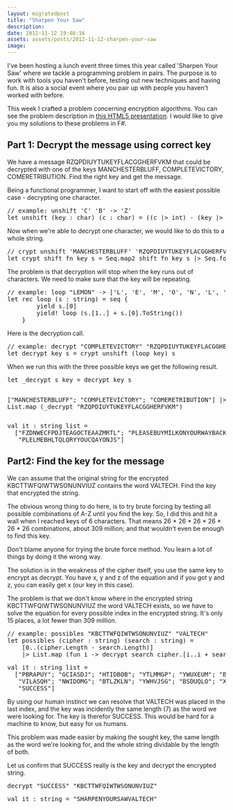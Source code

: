 ```yaml
---
layout: migratedpost
title: "Sharpen Your Saw"
description:
date: 2012-11-12 19:46:16
assets: assets/posts/2012-11-12-sharpen-your-saw
image: 
---
```


<p>I've been hosting a lunch event three times this year called 'Sharpen Your Saw' where we tackle a programming problem in pairs. The purpose is to work with tools you haven't before, testing out new techniques and having fun. It is also a social event where you pair up with people you haven't worked with before.</p>
<p>This week I crafted a problem concerning encryption algorithms. You can see the problem description in <a href="http://sys3.litemedia.se">this HTML5 presentation</a>. I would like to give you my solutions to these problems in F#.</p>
<h2>Part 1: Decrypt the message using correct key</h2>
<p>We have a message <span>RZQPDIUYTUKEYFLACGGHERFVKM</span> that could be decrypted with one of the keys <span>MANCHESTERBLUFF</span>, <span>COMPLETEVICTORY</span>, <span>COMERETRIBUTION</span>. Find the right key and get the message.</p>
<p>Being a functional programmer, I want to start off with the easiest possible case - decrypting one character.</p>
<pre class="brush:fsharp">// example: unshift 'C' 'B' -> 'Z'
let unshift (key : char) (c : char) = ((c |> int) - (key |> int) + 26) % 26 + 65 |> char</pre>
<p>Now when we're able to decrypt one character, we would like to do this to a whole string.</p>
<pre class="brush:fsharp">// crypt unshift 'MANCHESTERBLUFF' 'RZQPDIUYTUKEYFLACGGHERFVKM'
let crypt shift_fn key s = Seq.map2 shift_fn key s |> Seq.fold (fun acc c -> acc + c.ToString()) System.String.Empty</pre>
<p>The problem is that decryption will stop when the key runs out of characters. We need to make sure that the key will be repeating.</p>
<pre class="brush:fsharp">// example: loop "LEMON" -> ['L', 'E', 'M', 'O', 'N', 'L', 'E', ...]
let rec loop (s : string) = seq {
        yield s.[0]
        yield! loop (s.[1..] + s.[0].ToString())
    }</pre>
<p>Here is the decryption call.</p>
<pre class="brush:fsharp">// example: decrypt "COMPLETEVICTORY" "RZQPDIUYTUKEYFLACGGHERFVKM"
let decrypt key s = crypt unshift (loop key) s</pre>
<p>When we run this with the three possible keys we get the following result.</p>
<pre class="brush:fsharp">let _decrypt s key = decrypt key s

["MANCHESTERBLUFF"; "COMPLETEVICTORY"; "COMERETRIBUTION"]
|> List.map (_decrypt "RZQPDIUYTUKEYFLACGGHERFVKM")</pre>
<pre class="brush:plain">val it : string list =
  ["FZDNWECFPDJTEAGOCTEAAZMRTL"; "PLEASEBUYMILKONYOURWAYBACK";
   "PLELMEBHLTQLQRYYOUCQAYONJS"]</pre>
<h2>Part2: Find the key for the message</h2>
<p>We can assume that the original string for the encrypted KBCTTWFQIWTWSONUNVIUZ contains the word VALTECH. Find the key that encrypted the string.</p>
<p>The obvious wrong thing to do here, is to try brute forcing by testing all possible combinations of A-Z until you find the key. So, I did this and hit a wall when I reached keys of 6 characters. That means 26 * 26 * 26 * 26 * 26 * 26 combinations, about 309 million; and that wouldn't even be enough to find this key.</p>
<p>Don't blame anyone for trying the brute force method. You learn a lot of things by doing it the wrong way.</p>
<p>The solution is in the weakness of the cipher itself, you use the same key to encrypt as decrypt. You have x, y and z of the equation and if you got y and z, you can easily get x (our key in this case).</p>
<p>The problem is that we don't know where in the encrypted string KBCTTWFQIWTWSONUNVIUZ the word VALTECH exists, so we have to solve the equation for every possible index in the encrypted string. It's only 15 places, a lot fewer than 309 million.</p>
<pre class="brush:fsharp">// example: possibles "KBCTTWFQIWTWSONUNVIUZ" "VALTECH"
let possibles (cipher : string) (search : string) = 
    [0..(cipher.Length - search.Length)] 
    |> List.map (fun i -> decrypt search cipher.[i..i + search.Length - 1])</pre>
<pre class="brush:plain">val it : string list =
  ["PBRAPUY"; "GCIASDJ"; "HTIDBOB"; "YTLMMGP"; "YWUXEUM"; "BFFPSRP"; "KQXDPUL";
   "VILASQH"; "NWIDOMG"; "BTLZKLN"; "YWHVJSG"; "BSDUQLO"; "XOCBJTB"; "TNJURGN";
   "SUCCESS"]</pre>
<p>By using our human instinct we can resolve that VALTECH was placed in the last index, and the key was incidently the same length (7) as the word we were looking for. The key is therefor SUCCESS. This would be hard for a machine to know, but easy for us humans.</p>
<p>This problem was made easier by making the sought key, the same length as the word we're looking for, and the whole string dividable by the length of both.</p>
<p>Let us confirm that SUCCESS really is the key and decrypt the encrypted string.</p>
<pre class="brush:fsharp">decrypt "SUCCESS" "KBCTTWFQIWTWSONUNVIUZ"</pre>
<pre class="brush:plain">val it : string = "SHARPENYOURSAWVALTECH"</pre>
